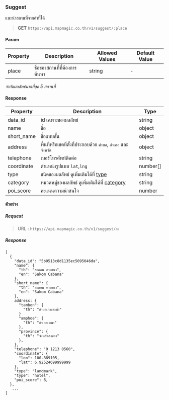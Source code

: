 ### Suggest

แนะนำสถานที่จากคำที่ได้

> **GET** `https://api.mapmagic.co.th/v1/suggest/:place`

#### Param
| Property | Description | Allowed Values | Default Value |
|----------|-------------|-------------| ------- |
| place | ชื่อของสถานที่ที่ต้องการค้นหา | string | - |

*จำกัดผลลัพธ์มากที่สุด 5 สถานที่*

#### Response
| Property | Description | Type |
|----------|-------------|------|
| data_id | id เฉพาะของผลลัพธ์ | string |
| name | ชื่อ | object |
| short_name | ชื่อแบบสั้น | object |
| address | พื้นที่หรือเขตที่ตั้งที่ประกอบด้วย `ตำบล`, `อำเภอ` และ `จังหวัด` | object |
| telephone | เบอร์โทรศัพท์ติดต่อ | string |
| coordinate | ตำแหน่งรูปแบบ `lat`,`lng` | number[] |
| type | ชนิดของผลลัพธ์ ดูเพิ่มเติมได้ที่ [type](./readme-type-category.md#type) | string |
| category | หมวดหมู่ของผลลัพธ์ ดูเพิ่มเติมได้ที่ [category](./readme-type-category.md#category) | string |
| poi_score | คะแนนความน่าสนใจ | number |

#### ตัวอย่าง
##### Request

> URL : `https://api.mapmagic.co.th/v1/suggest/สะ`

##### Response

```
[
  {
    "data_id": "5b0513c8d1135ec5095046da",
    "name": {
      "th": "สะกอม คาบานา",
      "en": "Sakom Cabana"
    },
    "short_name": {
      "th": "สะกอม คาบานา",
      "en": "Sakom Cabana"
    },
    address: {
      "tambon": {
        "th": "ตำบลเกาะสะบ้า"
      }
      "amphoe": {
        "th": "อำเภอเทพา"
      },
      "province": {
        "th": "จังหวัดสงขลา"
      },
    },
    "telephone": "0 1213 0560",
    "coordinate": {
      "lon": 100.889105,
      "lat": 6.92524699999999
    },
    "type": "landmark",
    "type": "hotel",
    "poi_score": 8,
  },
   ...
]
```